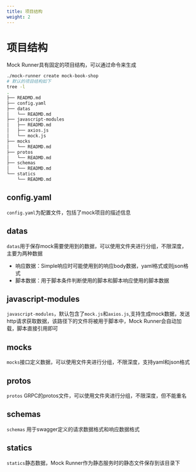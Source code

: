 ```yaml
---
title: 项目结构
weight: 2
---
```

# 项目结构

Mock Runner具有固定的项目结构，可以通过命令来生成
``` sh 
./mock-runner create mock-book-shop
# 默认的项目结构如下
tree -l
.
├── READMD.md
├── config.yaml
├── datas
│   └── READMD.md
├── javascript-modules
│   ├── READMD.md
│   ├── axios.js
│   └── mock.js
├── mocks
│   └── READMD.md
├── protos
│   └── READMD.md
├── schemas
│   └── READMD.md
└── statics
    └── READMD.md

```
## config.yaml
`config.yaml`为配置文件，包括了mock项目的描述信息
## datas
`datas`用于保存mock需要使用到的数据，可以使用文件夹进行分组，不限深度，主要为两种数据
- 响应数据：Simple响应时可能使用到的响应body数据，yaml格式或则json格式
- 脚本数据：用于脚本条件判断使用的脚本和脚本响应使用的脚本数据

## javascript-modules
`javascript-modules`，默认包含了`mock.js`和`axios.js`,支持生成mock数据，发送http请求获取数据，该路径下的文件将被用于脚本中，Mock Runner会自动加载，脚本直接引用即可
## mocks
`mocks`接口定义数据，可以使用文件夹进行分组，不限深度，支持yaml和json格式
## protos
`protos` GRPC的protos文件，可以使用文件夹进行分组，不限深度，但不能重名
## schemas
`schemas` 用于swagger定义的请求数据格式和响应数据格式
## statics
`statics`静态数据，Mock Runner作为静态服务时的静态文件保存到该目录下